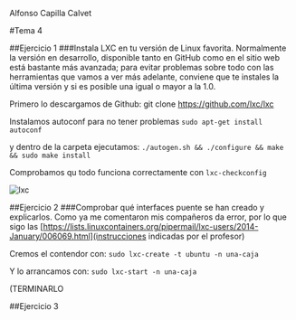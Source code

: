 Alfonso Capilla Calvet

#Tema 4

##Ejercicio 1
###Instala LXC en tu versión de Linux favorita. Normalmente la versión en desarrollo, disponible tanto en GitHub como en el sitio web está bastante más avanzada; para evitar problemas sobre todo con las herramientas que vamos a ver más adelante, conviene que te instales la última versión y si es posible una igual o mayor a la 1.0.

Primero lo descargamos  de Github: git clone https://github.com/lxc/lxc

Instalamos autoconf para no tener problemas
`sudo apt-get install autoconf`

y dentro de la carpeta ejecutamos:
`./autogen.sh && ./configure && make && sudo make install`

Comprobamos qu todo funciona correctamente con
`lxc-checkconfig`

![lxc](http://i.imgur.com/yXYWVFG.png)

##Ejercicio 2
###Comprobar qué interfaces puente se han creado y explicarlos.
Como ya me comentaron mis compañeros da error, por lo que sigo las [https://lists.linuxcontainers.org/pipermail/lxc-users/2014-January/006069.html](instrucciones indicadas por el profesor)

Cremos el contendor con:
`sudo lxc-create -t ubuntu -n una-caja`

Y lo arrancamos con:
`sudo lxc-start -n una-caja`

(TERMINARLO

##Ejercicio 3
###
